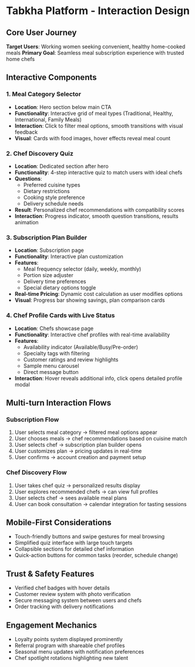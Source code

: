 # Tabkha Platform - Interaction Design

## Core User Journey
**Target Users**: Working women seeking convenient, healthy home-cooked meals
**Primary Goal**: Seamless meal subscription experience with trusted home chefs

## Interactive Components

### 1. Meal Category Selector
- **Location**: Hero section below main CTA
- **Functionality**: Interactive grid of meal types (Traditional, Healthy, International, Family Meals)
- **Interaction**: Click to filter meal options, smooth transitions with visual feedback
- **Visual**: Cards with food images, hover effects reveal meal count

### 2. Chef Discovery Quiz
- **Location**: Dedicated section after hero
- **Functionality**: 4-step interactive quiz to match users with ideal chefs
- **Questions**: 
  - Preferred cuisine types
  - Dietary restrictions
  - Cooking style preference
  - Delivery schedule needs
- **Result**: Personalized chef recommendations with compatibility scores
- **Interaction**: Progress indicator, smooth question transitions, results animation

### 3. Subscription Plan Builder
- **Location**: Subscription page
- **Functionality**: Interactive plan customization
- **Features**:
  - Meal frequency selector (daily, weekly, monthly)
  - Portion size adjuster
  - Delivery time preferences
  - Special dietary options toggle
- **Real-time Pricing**: Dynamic cost calculation as user modifies options
- **Visual**: Progress bar showing savings, plan comparison cards

### 4. Chef Profile Cards with Live Status
- **Location**: Chefs showcase page
- **Functionality**: Interactive chef profiles with real-time availability
- **Features**:
  - Availability indicator (Available/Busy/Pre-order)
  - Specialty tags with filtering
  - Customer ratings and review highlights
  - Sample menu carousel
  - Direct message button
- **Interaction**: Hover reveals additional info, click opens detailed profile modal

## Multi-turn Interaction Flows

### Subscription Flow
1. User selects meal category → filtered meal options appear
2. User chooses meals → chef recommendations based on cuisine match
3. User selects chef → subscription plan builder opens
4. User customizes plan → pricing updates in real-time
5. User confirms → account creation and payment setup

### Chef Discovery Flow
1. User takes chef quiz → personalized results display
2. User explores recommended chefs → can view full profiles
3. User selects chef → sees available meal plans
4. User can book consultation → calendar integration for tasting sessions

## Mobile-First Considerations
- Touch-friendly buttons and swipe gestures for meal browsing
- Simplified quiz interface with large touch targets
- Collapsible sections for detailed chef information
- Quick-action buttons for common tasks (reorder, schedule change)

## Trust & Safety Features
- Verified chef badges with hover details
- Customer review system with photo verification
- Secure messaging system between users and chefs
- Order tracking with delivery notifications

## Engagement Mechanics
- Loyalty points system displayed prominently
- Referral program with shareable chef profiles
- Seasonal menu updates with notification preferences
- Chef spotlight rotations highlighting new talent